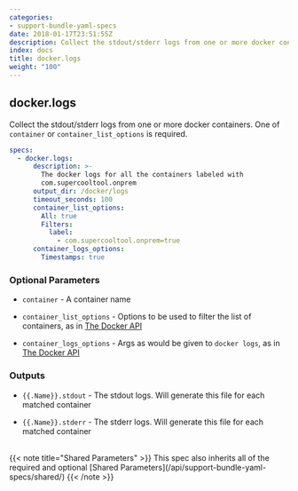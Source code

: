 ```yaml
---
categories:
- support-bundle-yaml-specs
date: 2018-01-17T23:51:55Z
description: Collect the stdout/stderr logs from one or more docker containers. One of `container` or `container_list_options` is required.
index: docs
title: docker.logs
weight: "100"
---
```


## docker.logs

Collect the stdout/stderr logs from one or more docker containers. One of `container` or `container_list_options` is required.


```yaml
specs:
  - docker.logs:
      description: >-
        The docker logs for all the containers labeled with
        com.supercooltool.onprem
      output_dir: /docker/logs
      timeout_seconds: 100
      container_list_options:
        All: true
        Filters:
          label:
            - com.supercooltool.onprem=true
      container_logs_options:
        Timestamps: true
```

    
### Optional Parameters


- `container` - A container name


- `container_list_options` - Options to be used to filter the list of containers, as in [The Docker API](https://github.com/moby/moby/blob/master/api/types/client.go#L61)


- `container_logs_options` - Args as would be given to `docker logs`, as in [The Docker API](https://github.com/moby/moby/blob/master/api/types/client.go#L73)


    
### Outputs


- `{{.Name}}.stdout` - The stdout logs. Will generate this file for each matched container

- `{{.Name}}.stderr` - The stderr logs. Will generate this file for each matched container

    
<br>
{{< note title="Shared Parameters" >}}
This spec also inherits all of the required and optional [Shared Parameters](/api/support-bundle-yaml-specs/shared/)
{{< /note >}}
    
    
